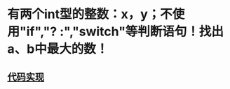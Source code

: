 

#  有两个int型的整数：x，y；不使用"if","? :","switch"等判断语句！找出a、b中最大的数！


## [代码实现](/algorithms-java-example/src/main/java/space.mamba/coding/interviews/MaxNumExample01.java)
